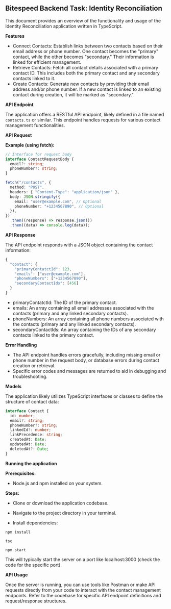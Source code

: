## Bitespeed Backend Task: Identity Reconciliation

This document provides an overview of the functionality and usage of the Identity Reconciliation application written in TypeScript.

**Features**

- Connect Contacts: Establish links between two contacts based on their email address or phone number. One contact becomes the "primary" contact, while the other becomes "secondary." Their information is linked for efficient management.
- Retrieve Contacts: Fetch all contact details associated with a primary contact ID. This includes both the primary contact and any secondary contacts linked to it.
- Create Contacts: Generate new contacts by providing their email address and/or phone number. If a new contact is linked to an existing contact during creation, it will be marked as "secondary."

**API Endpoint**

The application offers a RESTful API endpoint, likely defined in a file named `contacts.ts` or similar. This endpoint handles requests for various contact management functionalities.

**API Request**

**Example (using fetch):**

```typescript
// Interface for request body
interface ContactRequestBody {
  email?: string;
  phoneNumber?: string;
}

fetch("/contacts", {
  method: "POST",
  headers: { "Content-Type": "application/json" },
  body: JSON.stringify({
    email: "user@example.com", // Optional
    phoneNumber: "+1234567890", // Optional
  }),
})
  .then((response) => response.json())
  .then((data) => console.log(data));
```

**API Response**

The API endpoint responds with a JSON object containing the contact information:

```typescript
{
  "contact": {
    "primaryContatctId": 123,
    "emails": ["user@example.com"],
    "phoneNumbers": ["+1234567890"],
    "secondaryContactIds": [456]
  }
}
```

- primaryContatctId: The ID of the primary contact.
- emails: An array containing all email addresses associated with the contacts (primary and any linked secondary contacts).
- phoneNumbers: An array containing all phone numbers associated with the contacts (primary and any linked secondary contacts).
- secondaryContactIds: An array containing the IDs of any secondary contacts linked to the primary contact.

**Error Handling**

- The API endpoint handles errors gracefully, including missing email or phone number in the request body, or database errors during contact creation or retrieval.
- Specific error codes and messages are returned to aid in debugging and troubleshooting.

**Models**

The application likely utilizes TypeScript interfaces or classes to define the structure of contact data:

```typescript
interface Contact {
  id: number;
  email?: string;
  phoneNumber?: string;
  linkedId?: number;
  linkPrecedence: string;
  createdAt: Date;
  updatedAt: Date;
  deletedAt?: Date;
}
```

**Running the application**

**Prerequisites:**

- Node.js and npm installed on your system.

**Steps:**

- Clone or download the application codebase.

- Navigate to the project directory in your terminal.

- Install dependencies:

```
npm install
```

```
tsc
```

```
npm start
```

This will typically start the server on a port like localhost:3000 (check the code for the specific port).

**API Usage**

Once the server is running, you can use tools like Postman or make API requests directly from your code to interact with the contact management endpoints. Refer to the codebase for specific API endpoint definitions and request/response structures.

